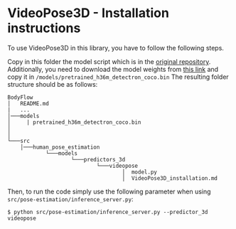 # VideoPose3D - Installation instructions

To use VideoPose3D in this library, you have to follow the following steps.

Copy in this folder the model script which is in the [original repository](https://github.com/facebookresearch/VideoPose3D/blob/1afb1ca0f1237776518469876342fc8669d3f6a9/common/model.py#L1). Additionally, you need to download the model weights from [this link](https://dl.fbaipublicfiles.com/video-pose-3d/pretrained_h36m_detectron_coco.bin) and copy it in `/models/pretrained_h36m_detectron_coco.bin`
The resulting folder structure should be as follows:

```
BodyFlow
│   README.md
|   ...    
│───models
│     | pretrained_h36m_detectron_coco.bin
│
│
└───src
    │───human_pose_estimation
            └───models
                    └───predictors_3d
                            └───videopose
                                    │  model.py
                                    │  VideoPose3D_installation.md

```

Then, to run the code simply use the following parameter when using `src/pose-estimation/inference_server.py`:



`$ python src/pose-estimation/inference_server.py --predictor_3d videopose`